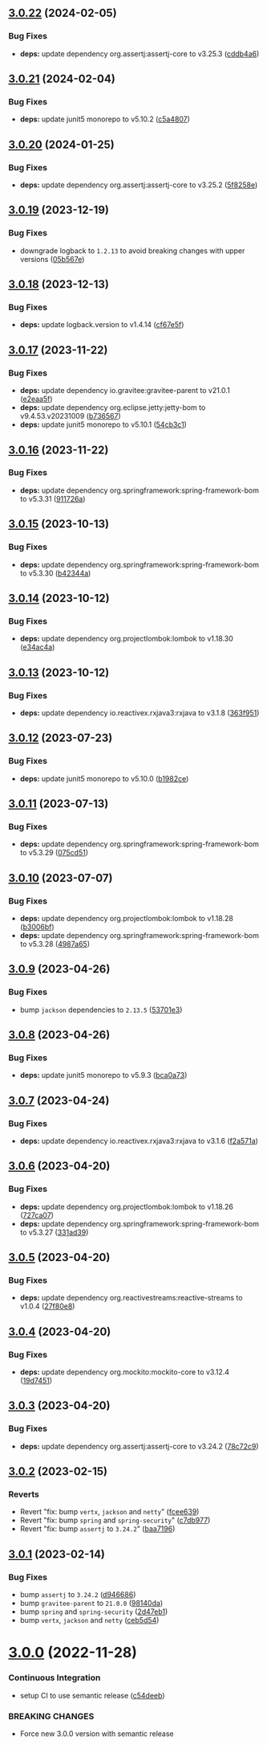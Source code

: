 ## [3.0.22](https://github.com/gravitee-io/gravitee-bom/compare/3.0.21...3.0.22) (2024-02-05)


### Bug Fixes

* **deps:** update dependency org.assertj:assertj-core to v3.25.3 ([cddb4a6](https://github.com/gravitee-io/gravitee-bom/commit/cddb4a65243db38e6cf6ebcd4ba23ae1b0f9a13c))

## [3.0.21](https://github.com/gravitee-io/gravitee-bom/compare/3.0.20...3.0.21) (2024-02-04)


### Bug Fixes

* **deps:** update junit5 monorepo to v5.10.2 ([c5a4807](https://github.com/gravitee-io/gravitee-bom/commit/c5a48078a41d8555351fd3d7da88f8745b93a079))

## [3.0.20](https://github.com/gravitee-io/gravitee-bom/compare/3.0.19...3.0.20) (2024-01-25)


### Bug Fixes

* **deps:** update dependency org.assertj:assertj-core to v3.25.2 ([5f8258e](https://github.com/gravitee-io/gravitee-bom/commit/5f8258ee6131cd62611092161e4f359f61518475))

## [3.0.19](https://github.com/gravitee-io/gravitee-bom/compare/3.0.18...3.0.19) (2023-12-19)


### Bug Fixes

* downgrade logback to `1.2.13` to avoid breaking changes with upper versions ([05b567e](https://github.com/gravitee-io/gravitee-bom/commit/05b567e67d12eb946b96591bdd3c88068ad380ee))

## [3.0.18](https://github.com/gravitee-io/gravitee-bom/compare/3.0.17...3.0.18) (2023-12-13)


### Bug Fixes

* **deps:** update logback.version to v1.4.14 ([cf67e5f](https://github.com/gravitee-io/gravitee-bom/commit/cf67e5f27c9dad34e6bbed3985520e954a7f1911))

## [3.0.17](https://github.com/gravitee-io/gravitee-bom/compare/3.0.16...3.0.17) (2023-11-22)


### Bug Fixes

* **deps:** update dependency io.gravitee:gravitee-parent to v21.0.1 ([e2eaa5f](https://github.com/gravitee-io/gravitee-bom/commit/e2eaa5fb6d0cfba36008338c97cbac4e01bcf4cb))
* **deps:** update dependency org.eclipse.jetty:jetty-bom to v9.4.53.v20231009 ([b736567](https://github.com/gravitee-io/gravitee-bom/commit/b736567c4537e342a4f0dd7189c387ec827674b9))
* **deps:** update junit5 monorepo to v5.10.1 ([54cb3c1](https://github.com/gravitee-io/gravitee-bom/commit/54cb3c1f037e3c2c033fa217c12a61324ba46069))

## [3.0.16](https://github.com/gravitee-io/gravitee-bom/compare/3.0.15...3.0.16) (2023-11-22)


### Bug Fixes

* **deps:** update dependency org.springframework:spring-framework-bom to v5.3.31 ([911726a](https://github.com/gravitee-io/gravitee-bom/commit/911726a5976524913ea6d07c6b5ee05e3afef972))

## [3.0.15](https://github.com/gravitee-io/gravitee-bom/compare/3.0.14...3.0.15) (2023-10-13)


### Bug Fixes

* **deps:** update dependency org.springframework:spring-framework-bom to v5.3.30 ([b42344a](https://github.com/gravitee-io/gravitee-bom/commit/b42344a09436304b957bc1eed2f997fb734bc12d))

## [3.0.14](https://github.com/gravitee-io/gravitee-bom/compare/3.0.13...3.0.14) (2023-10-12)


### Bug Fixes

* **deps:** update dependency org.projectlombok:lombok to v1.18.30 ([e34ac4a](https://github.com/gravitee-io/gravitee-bom/commit/e34ac4a05841b360771ae08962f93ba907812023))

## [3.0.13](https://github.com/gravitee-io/gravitee-bom/compare/3.0.12...3.0.13) (2023-10-12)


### Bug Fixes

* **deps:** update dependency io.reactivex.rxjava3:rxjava to v3.1.8 ([363f951](https://github.com/gravitee-io/gravitee-bom/commit/363f951abe75bc984924bd10cf9c6f819303f429))

## [3.0.12](https://github.com/gravitee-io/gravitee-bom/compare/3.0.11...3.0.12) (2023-07-23)


### Bug Fixes

* **deps:** update junit5 monorepo to v5.10.0 ([b1982ce](https://github.com/gravitee-io/gravitee-bom/commit/b1982ce6ea077a0a53db64c631233733888be387))

## [3.0.11](https://github.com/gravitee-io/gravitee-bom/compare/3.0.10...3.0.11) (2023-07-13)


### Bug Fixes

* **deps:** update dependency org.springframework:spring-framework-bom to v5.3.29 ([075cd51](https://github.com/gravitee-io/gravitee-bom/commit/075cd51eee7de0eb29fb0f8f75ae9d53c9d59754))

## [3.0.10](https://github.com/gravitee-io/gravitee-bom/compare/3.0.9...3.0.10) (2023-07-07)


### Bug Fixes

* **deps:** update dependency org.projectlombok:lombok to v1.18.28 ([b3006bf](https://github.com/gravitee-io/gravitee-bom/commit/b3006bfbb1c01c04c29579f45f9146f7eb5de806))
* **deps:** update dependency org.springframework:spring-framework-bom to v5.3.28 ([4987a65](https://github.com/gravitee-io/gravitee-bom/commit/4987a652985684ee1c47711c23c283e38a2a75e5))

## [3.0.9](https://github.com/gravitee-io/gravitee-bom/compare/3.0.8...3.0.9) (2023-04-26)


### Bug Fixes

* bump `jackson` dependencies to `2.13.5` ([53701e3](https://github.com/gravitee-io/gravitee-bom/commit/53701e37651c0fada02262a3679f12c06330be69))

## [3.0.8](https://github.com/gravitee-io/gravitee-bom/compare/3.0.7...3.0.8) (2023-04-26)


### Bug Fixes

* **deps:** update junit5 monorepo to v5.9.3 ([bca0a73](https://github.com/gravitee-io/gravitee-bom/commit/bca0a732e90dfa232c9ded3a3f6b626bca148632))

## [3.0.7](https://github.com/gravitee-io/gravitee-bom/compare/3.0.6...3.0.7) (2023-04-24)


### Bug Fixes

* **deps:** update dependency io.reactivex.rxjava3:rxjava to v3.1.6 ([f2a571a](https://github.com/gravitee-io/gravitee-bom/commit/f2a571a51d41c9b7c0669a02693ba363890677cc))

## [3.0.6](https://github.com/gravitee-io/gravitee-bom/compare/3.0.5...3.0.6) (2023-04-20)


### Bug Fixes

* **deps:** update dependency org.projectlombok:lombok to v1.18.26 ([727ca07](https://github.com/gravitee-io/gravitee-bom/commit/727ca07a998fe87fd17807bf3275cfc47194813b))
* **deps:** update dependency org.springframework:spring-framework-bom to v5.3.27 ([331ad39](https://github.com/gravitee-io/gravitee-bom/commit/331ad39af715f56cce21d0ebb1516c2e541fae5a))

## [3.0.5](https://github.com/gravitee-io/gravitee-bom/compare/3.0.4...3.0.5) (2023-04-20)


### Bug Fixes

* **deps:** update dependency org.reactivestreams:reactive-streams to v1.0.4 ([27f80e8](https://github.com/gravitee-io/gravitee-bom/commit/27f80e8b5cfe54b18a754b80dee7b04ca562b0ee))

## [3.0.4](https://github.com/gravitee-io/gravitee-bom/compare/3.0.3...3.0.4) (2023-04-20)


### Bug Fixes

* **deps:** update dependency org.mockito:mockito-core to v3.12.4 ([19d7451](https://github.com/gravitee-io/gravitee-bom/commit/19d7451ea01d5a6a6880dcc8d8869e733c556063))

## [3.0.3](https://github.com/gravitee-io/gravitee-bom/compare/3.0.2...3.0.3) (2023-04-20)


### Bug Fixes

* **deps:** update dependency org.assertj:assertj-core to v3.24.2 ([78c72c9](https://github.com/gravitee-io/gravitee-bom/commit/78c72c95627724904e52bd31eea951e208f6ea54))

## [3.0.2](https://github.com/gravitee-io/gravitee-bom/compare/3.0.1...3.0.2) (2023-02-15)


### Reverts

* Revert "fix: bump `vertx`, `jackson` and `netty`" ([fcee639](https://github.com/gravitee-io/gravitee-bom/commit/fcee639c4fb5e8321f2a79885ea7b7e528b6c83d))
* Revert "fix: bump `spring` and `spring-security`" ([c7db977](https://github.com/gravitee-io/gravitee-bom/commit/c7db977b9940da743119c7e90f896eadb184ec1e))
* Revert "fix: bump `assertj` to `3.24.2`" ([baa7196](https://github.com/gravitee-io/gravitee-bom/commit/baa7196648d1c5b95c6615531606c6366c44b840))

## [3.0.1](https://github.com/gravitee-io/gravitee-bom/compare/3.0.0...3.0.1) (2023-02-14)


### Bug Fixes

* bump `assertj` to `3.24.2` ([d946686](https://github.com/gravitee-io/gravitee-bom/commit/d946686e3aeb8add9a2ae21c268674b1dfaa67e1))
* bump `gravitee-parent` to `21.0.0` ([98140da](https://github.com/gravitee-io/gravitee-bom/commit/98140da3212e205339db4157ad83e8282dca879b))
* bump `spring` and `spring-security` ([2d47eb1](https://github.com/gravitee-io/gravitee-bom/commit/2d47eb12ce8cd3a717d5d72a2b255daef4e4c869))
* bump `vertx`, `jackson` and `netty` ([ceb5d54](https://github.com/gravitee-io/gravitee-bom/commit/ceb5d54fa31108f37b42c988a09590f84c08b5c1))

# [3.0.0](https://github.com/gravitee-io/gravitee-bom/compare/2.9.0...3.0.0) (2022-11-28)


### Continuous Integration

* setup CI to use semantic release ([c54deeb](https://github.com/gravitee-io/gravitee-bom/commit/c54deeb7347db423bef5563804a0769a576bf0f7))


### BREAKING CHANGES

* Force new 3.0.0 version with semantic release
